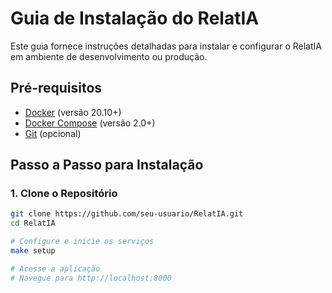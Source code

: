 # Guia de Instalação do RelatIA

Este guia fornece instruções detalhadas para instalar e configurar o RelatIA em ambiente de desenvolvimento ou produção.

## Pré-requisitos

- [Docker](https://docs.docker.com/get-docker/) (versão 20.10+)
- [Docker Compose](https://docs.docker.com/compose/install/) (versão 2.0+)
- [Git](https://git-scm.com/downloads) (opcional)

## Passo a Passo para Instalação

### 1. Clone o Repositório

```bash
git clone https://github.com/seu-usuario/RelatIA.git
cd RelatIA

# Configure e inicie os serviços
make setup

# Acesse a aplicação
# Navegue para http://localhost:8000